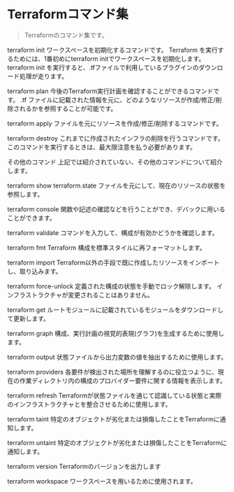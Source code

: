 
# Terraformコマンド集
> Terraformのコマンド集です。

terraform init
ワークスペースを初期化するコマンドです。
Terraform を実行するためには、1番初めにterraform initでワークスペースを初期化します。
terraform init を実行すると、.tfファイルで利用しているプラグインのダウンロード処理が走ります。

terraform plan
今後のTerraform実行計画を確認することができるコマンドです。
.tf ファイルに記載された情報を元に、どのようなリソースが作成/修正/削除されるかを参照することが可能です。

terraform apply
ファイルを元にリソースを作成/修正/削除するコマンドです。

terraform destroy
これまでに作成されたインフラの削除を行うコマンドです。
このコマンドを実行するときは、最大限注意を払う必要があります。

その他のコマンド
上記では紹介されていない、その他のコマンドについて紹介します。

terraform show
terraform.state ファイルを元にして、現在のリソースの状態を参照します。

terraform console
関数や記述の確認などを行うことができ、デバックに用いることができます。

terraform validate
コマンドを入力して、構成が有効かどうかを確認します。

terraform fmt
Terraform 構成を標準スタイルに再フォーマットします。

terraform import
Terraform以外の手段で既に作成したリソースをインポートし、取り込みます。

terraform force-unlock
定義された構成の状態を手動でロック解除します。
インフラストラクチャが変更されることはありません。

terraform get
ルートモジュールに記載されているモジュールをダウンロードして更新します。

terraform graph
構成、実行計画の視覚的表現(グラフ)を生成するために使用します。

terraform output
状態ファイルから出力変数の値を抽出するために使用します。

terraform providers
各要件が検出された場所を理解するのに役立つように、現在の作業ディレクトリ内の構成のプロバイダー要件に関する情報を表示します。

terraform refresh
Terraformが状態ファイルを通じて認識している状態と実際のインフラストラクチャとを整合させるために使用します。

terraform taint
特定のオブジェクトが劣化または損傷したことをTerraformに通知します。

terraform untaint
特定のオブジェクトが劣化または損傷したことをTerraformに通知します。

terraform version
Terraformのバージョンを出力します

terraform workspace
ワークスペースを用いるために使用されます。

